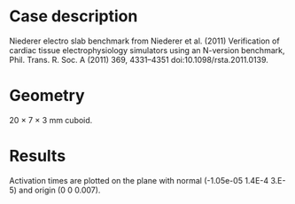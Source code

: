 # Case description
Niederer electro slab benchmark from Niederer et al. (2011) Verification of cardiac tissue electrophysiology simulators using an N-version benchmark, Phil. Trans. R. Soc. A (2011) 369, 4331–4351 doi:10.1098/rsta.2011.0139.

# Geometry
20 × 7 × 3 mm cuboid.

# Results
Activation times are plotted on the plane with normal (-1.05e-05 1.4E-4 3.E-5) and origin (0 0 0.007).
